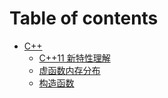 # Table of contents

* [C++](C++/README.md)
  * [C++11 新特性理解](C++/C++11NewFeatureUnderstanding.md)
  * [虚函数内存分布](C++/VirtualFuncMemoryDistribution.md)
  * [构造函数](C++/Constructor.md)

